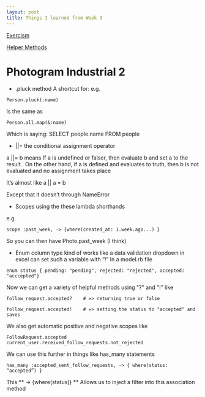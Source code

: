 ```yaml
---
layout: post
title: Things I learned from Week 3
---
```

[Exercism](#Exercism)





[Helper Methods](#Helper-Methods)

# Photogram Industrial 2


*  .pluck method
A shortcut for:
e.g.

```
Person.pluck(:name)
```
Is the same as
```
Person.all.map(&:name)
```

Which is saying:
SELECT people.name FROM people

*  ||= the conditional assignment operator

 a ||= b means
If a is undefined or falser, then evaluate b and set a to the result.  On the other hand, if a is defined and evaluates to truth, then b is not evaluated and no assignment takes place

It’s almost like a || a = b

Except that it doesn’t through NameError

* Scopes using the these lambda shorthands

e.g.
```
scope :past_week, -> {where(created_at: 1.week.ago...) }
```

So you can then have
Photo.past_week (I think)

* Enum column type kind of works like a data validation dropdown in excel can set such a variable with “!”
In a model.rb file
```
enum status { pending: "pending", rejected: "rejected", accepted: "acccepted"}

```
Now we can get a variety of helpful methods using "?" and "!"
like

```
follow_request.accepted?    # => returning true or false

follow_request.accepted!    # => setting the status to "accepted" and saves

```

We also get automatic positive and negative scopes
like

```
FollowRequest.accepted
current_user.received_follow_requests.not_rejected
```

We can use this further in things like has_many statements

```
has_many :accepted_sent_follow_requests, -> { where(status: “accepted”) }
```

This 
** -> {where(status)} **
Allows us to inject a filter into this association method

